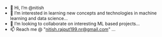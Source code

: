 - 👋 Hi, I’m @nitish
- 👀 I’m interested in learning new concepts and technologies in machine learning and data science...
- 💞️ I’m looking to collaborate on interesting ML based projects...
- 📫 Reach me @ "nitish.rajput199.nr@gmail.com" ...

<!---
nitishrajput/nitishrajput is a ✨ special ✨ repository because its `README.md` (this file) appears on your GitHub profile.
You can click the Preview link to take a look at your changes.
--->
